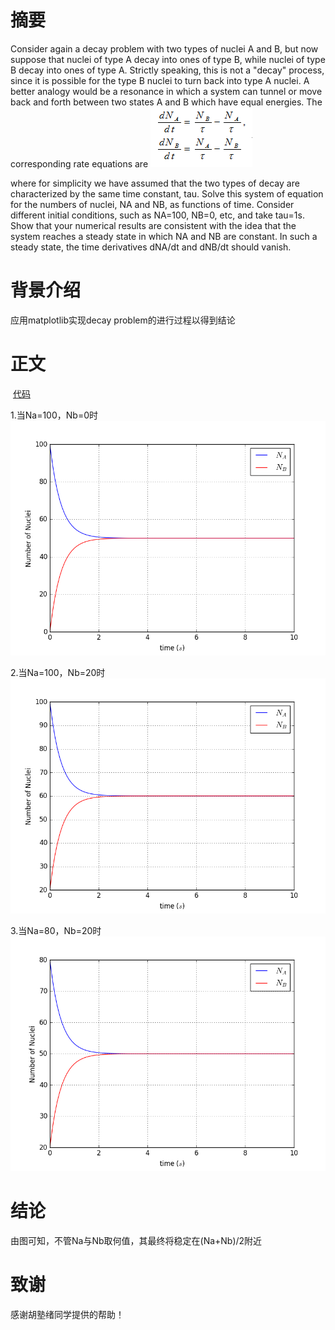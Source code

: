# 摘要
  Consider again a decay problem with two types of nuclei A and B, but now suppose that nuclei of type A decay into ones of type B, while nuclei of type B decay into ones of type A. Strictly speaking, this is not a "decay" process, since it is possible for the type B nuclei to turn back into type A nuclei. A better analogy would be a resonance in which a system can tunnel or move back and forth between two states A and B which have equal energies. The corresponding rate equations are
  ![1](https://github.com/chry0329/compuational_physics_N2014301020159/blob/master/problem.png)
  
  where for simplicity we have assumed that the two types of decay are characterized by the same time constant, tau. Solve this system of equation for the numbers of nuclei, NA and NB, as functions of time. Consider different initial conditions, such as NA=100, NB=0, etc, and take tau=1s. Show that your numerical results are consistent with the idea that the system reaches a steady state in which NA and NB are constant. In such a steady state, the time derivatives dNA/dt and dNB/dt should vanish.
# 背景介绍
  应用matplotlib实现decay problem的进行过程以得到结论
# 正文
  [代码](https://github.com/chry0329/compuational_physics_N2014301020159/blob/master/Decay%20Problem.py)
  
  1.当Na=100，Nb=0时
    ![](https://github.com/chry0329/compuational_physics_N2014301020159/blob/master/result%200-100.png)
    
  2.当Na=100，Nb=20时
    ![](https://github.com/chry0329/compuational_physics_N2014301020159/blob/master/result%2020-100.png)
    
  3.当Na=80，Nb=20时
    ![](https://github.com/chry0329/compuational_physics_N2014301020159/blob/master/result%2020-80.png)
# 结论
  由图可知，不管Na与Nb取何值，其最终将稳定在(Na+Nb)/2附近
# 致谢
  感谢胡塾绪同学提供的帮助！
